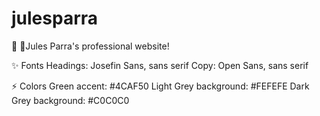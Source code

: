 # julesparra
👋 🏼Jules Parra's professional website!

✨ Fonts
Headings: Josefin Sans, sans serif
Copy: Open Sans, sans serif

⚡️ Colors
Green accent: #4CAF50
Light Grey background: #FEFEFE
Dark Grey background: #C0C0C0